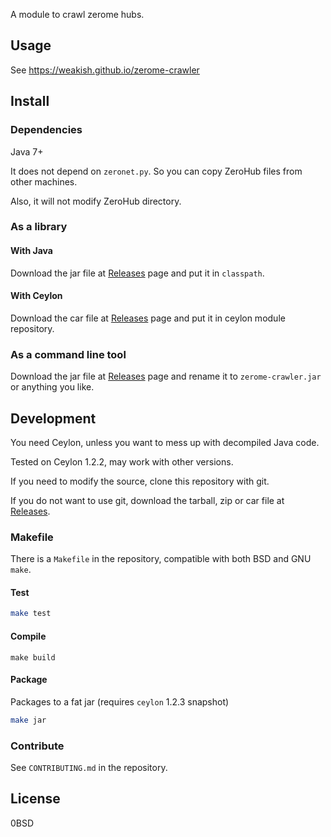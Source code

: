 A module to crawl zerome hubs.

Usage
-----

See <https://weakish.github.io/zerome-crawler>

Install
-------

### Dependencies

Java 7+

It does not depend on `zeronet.py`.
So you can copy ZeroHub files from other machines.

Also, it will not modify ZeroHub directory.

### As a library

#### With Java

Download the jar file at [Releases] page and put it in `classpath`.

[Releases]: https://github.com/weakish/zerome-crawler/releases

#### With Ceylon

Download the car file at [Releases] page and put it in ceylon module repository.

### As a command line tool

Download the jar file at [Releases] page and rename it to `zerome-crawler.jar`
or anything you like.

Development
-----------

You need Ceylon, unless you want to mess up with decompiled Java code.

Tested on Ceylon 1.2.2, may work with other versions.

If you need to modify the source, clone this repository with git.

If you do not want to use git,
download the tarball, zip or car file at [Releases].

### Makefile

There is a `Makefile` in the repository, compatible with both BSD and GNU `make`.

#### Test

```sh
make test
```

#### Compile

```
make build
```

#### Package

Packages to a fat jar (requires `ceylon` 1.2.3 snapshot)

```sh
make jar
```

### Contribute

See `CONTRIBUTING.md` in the repository.

License
-------

0BSD
